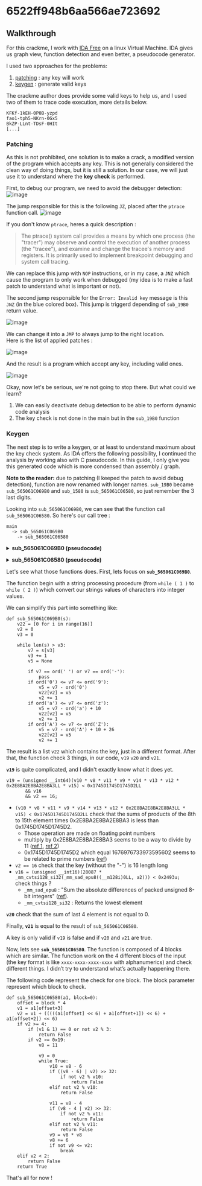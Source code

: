 # 6522ff948b6aa566ae723692


## Walkthrough
For this crackme, I work with [IDA Free](https://hex-rays.com/ida-free/) on a linux Virtual Machine.
IDA gives us graph view, function detection and even better, a pseudocode generator.

I used two approaches for the problems:
1. [patching](#patching) : any key will work
2. [keygen](#keygen) : generate valid keys

The crackme author does provide some valid keys to help us, and I used two of them to trace code execution, more details below.
```
KFKf-1kEH-0P0B-yzpd
fao1-tph5-NKrn-0Gx5
BkZP-LLnt-TDsF-0HIt
[...]
```


### Patching

As this is not prohibited, one solution is to make a crack, a modified version of the program which accepts any key.
This is not generally considered the clean way of doing things, but it is still a solution.
In our case, we will just use it to understand where the **key check** is performed.

First, to debug our program, we need to avoid the debugger detection:  
![image](https://github.com/Cyril-Meyer/RCE/assets/69190238/c2eb1a64-92ed-4085-9523-dc1233e86e21)

The jump responsible for this is the following `JZ`, placed after the `ptrace` function call.
![image](https://github.com/Cyril-Meyer/RCE/assets/69190238/e7b85f27-daaf-459e-b2e0-8f641c269c3b)

If you don't know `ptrace`, heres a quick description :
> The ptrace() system call provides a means by which one process (the "tracer") may observe and control the execution of another process (the "tracee"), and examine and change the tracee's memory and registers.
> It is primarily used to implement breakpoint debugging and system call tracing.

We can replace this jump with `NOP` instructions, or in my case, a `JNZ` which cause the program to only work when debugged (my idea is to make a fast patch to understand what is important or not).

The second jump responsible for the `Error: Invalid key` message is this `JNZ` (in the blue colored box).
This jump is triggerd depending of `sub_19B0` return value.

![image](https://github.com/Cyril-Meyer/RCE/assets/69190238/5d169e9f-a2dc-4767-b6bf-ec2a506f50d4)

We can change it into a `JMP` to always jump to the right location.  
Here is the list of applied patches :

![image](https://github.com/Cyril-Meyer/RCE/assets/69190238/76ebb6d6-0633-4697-a6d3-3d4d86e1b1e7)

And the result is a program which accept any key, including valid ones.

![image](https://github.com/Cyril-Meyer/RCE/assets/69190238/cc3dbbb6-59d6-454f-9c31-78362271fe6d)

Okay, now let's be serious, we're not going to stop there.
But what could we learn?
1. We can easily deactivate debug detection to be able to perform dynamic code analysis
2. The key check is not done in the main but in the `sub_19B0` function


### Keygen

The next step is to write a keygen, or at least to understand maximum about the key check system.
As IDA offers the following possibility, I continued the analysis by working also with C pseudocode.
In this guide, I only give you this generated code which is more condensed than assembly / graph.

**Note to the reader:** due to patching (I keeped the patch to avoid debug detection), function are now renamed with longer names. `sub_19B0` became `sub_565061C069B0` and `sub_1580` is `sub_565061C06580`, so just remember the 3 last digits.

Looking into `sub_565061C069B0`, we can see that the function call `sub_565061C06580`.
So here's our call tree :

```
main
  -> sub_565061C069B0
    -> sub_565061C06580
```

**<details><summary>sub_565061C069B0 (pseudocode)</summary>**

```
char __fastcall sub_565061C069B0(char *s, __m128i a2)
{
  int v2; // r14d
  __int64 v3; // r15
  __int8 v4; // al
  __int8 v5; // cl
  __int64 v6; // rax
  int v7; // eax
  __int64 v8; // r10
  __int64 v9; // rdi
  __int64 v10; // r9
  __int64 v11; // r8
  __int64 v12; // rsi
  __int64 v13; // rax
  __int64 v14; // rdx
  __int64 v15; // rcx
  bool v16; // r11
  _BYTE *v17; // rdx
  char result; // al
  bool v19; // bl
  bool v20; // bp
  char v21; // al
  __m128i v22; // [rsp+20h] [rbp-38h] BYREF
  unsigned __int64 v23; // [rsp+30h] [rbp-28h]

  v23 = __readfsqword(0x28u);
  if ( !s )
  {
    malloc(0x10uLL);
    goto LABEL_23;
  }
  a2 = 0LL;
  v22 = 0LL;
  if ( !*s )
    goto LABEL_17;
  v2 = 0;
  v3 = 0LL;
  while ( 1 )
  {
    v7 = (unsigned __int8)s[v3];
    v5 = v7 - 48;
    if ( (unsigned __int8)(v7 - 48) < 0xAu )
      goto LABEL_6;
    if ( (unsigned __int8)(v7 - 97) > 0x19u )
      break;
    v4 = v7 - 87;
LABEL_5:
    v5 = v4;
LABEL_6:
    v6 = v2++;
    v22.m128i_i8[v6] = v5;
LABEL_7:
    if ( strlen(s) <= ++v3 )
      goto LABEL_15;
  }
  if ( (unsigned __int8)(v7 - 65) <= 0x19u )
  {
    v4 = v7 - 29;
    goto LABEL_5;
  }
  if ( v7 == 32 || v7 == 45 )
    goto LABEL_7;
  v2 = 0;
LABEL_15:
  a2 = _mm_loadl_epi64(&v22);
  v8 = v22.m128i_u8[8];
  v9 = v22.m128i_u8[9];
  v10 = v22.m128i_u8[10];
  v11 = v22.m128i_u8[11];
  v12 = v22.m128i_u8[12];
  v13 = v22.m128i_u8[13];
  v14 = v22.m128i_u8[14];
  v15 = v22.m128i_u8[15];
  while ( 2 )
  {
    v16 = (unsigned __int16)(28087 * _mm_cvtsi128_si32(_mm_sad_epu8((__m128i)0LL, a2))) < 0x2493u;
    if ( a2.m128i_u8[0] + (unsigned __int64)a2.m128i_u8[1] + a2.m128i_u8[2] + a2.m128i_u8[3]
      && a2.m128i_u8[4] + (unsigned __int64)a2.m128i_u8[5] + a2.m128i_u8[6] + a2.m128i_u8[7]
      && v11 + v10 + v8 + v9 )
    {
      v19 = (unsigned __int64)(v10 * v8 * v11 * v9 * v14 * v13 * v12 * 0x2E8BA2E8BA2E8BA3LL * v15) < 0x1745D1745D1745D2LL
         && v16
         && v2 == 16;
      v20 = v15 + v14 + v12 + v13 == 0;
      v21 = sub_565061C06580(&v22);
      if ( v20 || !v19 || !v21 )
        goto LABEL_22;
      result = 1;
      if ( __readfsqword(0x28u) == v23 )
        return result;
LABEL_17:
      v15 = 0LL;
      v14 = 0LL;
      v13 = 0LL;
      v12 = 0LL;
      v11 = 0LL;
      v10 = 0LL;
      v9 = 0LL;
      v8 = 0LL;
      v2 = 0;
      continue;
    }
    break;
  }
  sub_565061C06580(&v22);
LABEL_22:
  v17 = malloc(0x10uLL);
  *(_QWORD *)v17 = "Invalid key";
  v17[8] = 2;
LABEL_23:
  result = 0;
  if ( __readfsqword(0x28u) != v23 )
    goto LABEL_17;
  return result;
}
```
</details>


**<details><summary>sub_565061C06580 (pseudocode)</summary>**

```
bool __fastcall sub_565061C06580(unsigned __int8 *a1)
{
  __int64 v1; // rdx
  unsigned __int64 v2; // rcx
  bool result; // al
  __int64 v4; // rdx
  unsigned __int64 v5; // rcx
  __int64 v6; // rdx
  unsigned __int64 v7; // rcx
  __int64 v8; // rsi
  unsigned __int64 v9; // rax
  unsigned __int64 v10; // r8
  unsigned __int64 v11; // r8
  __int64 v12; // rdx
  unsigned __int64 v13; // rcx
  __int64 v14; // rsi
  unsigned __int64 v15; // rax
  unsigned __int64 v16; // r8
  unsigned __int64 v17; // r8
  __int64 v18; // rsi
  unsigned __int64 v19; // rax
  unsigned __int64 v20; // r8
  unsigned __int64 v21; // r8
  __int64 v22; // rsi
  unsigned __int64 v23; // rax
  unsigned __int64 v24; // rdi
  unsigned __int64 v25; // rdi

  v1 = a1[3];
  v2 = v1 + ((((((unsigned __int64)*a1 << 6) + a1[1]) << 6) + a1[2]) << 6);
  if ( (unsigned int)v1 + (((((*a1 << 6) + a1[1]) << 6) + a1[2]) << 6) >= 4 )
  {
    result = 0;
    if ( (v1 & 1) == 0 || !((unsigned int)v2 % 3) )
      return result;
    if ( v2 >= 0x19 )
    {
      v8 = 11LL;
      do
      {
        v10 = v8 - 6;
        if ( ((v8 - 6) | (unsigned __int64)(int)v2) >> 32 )
        {
          if ( !((int)v2 % v10) )
            return 0;
        }
        else if ( !((unsigned int)v2 % (unsigned int)v10) )
        {
          return 0;
        }
        v11 = v8 - 4;
        if ( ((v8 - 4) | v2) >> 32 )
        {
          if ( !(v2 % v11) )
            return 0;
        }
        else if ( !((unsigned int)v2 % (unsigned int)v11) )
        {
          return 0;
        }
        v9 = v8 * v8;
        v8 += 6LL;
      }
      while ( v9 <= v2 );
    }
  }
  else if ( v2 < 2 )
  {
    return 0;
  }
  v4 = a1[7];
  v5 = v4 + ((((((unsigned __int64)a1[4] << 6) + a1[5]) << 6) + a1[6]) << 6);
  if ( (unsigned int)v4 + (((((a1[4] << 6) + a1[5]) << 6) + a1[6]) << 6) >= 4 )
  {
    result = 0;
    if ( (v4 & 1) == 0 || !((unsigned int)v5 % 3) )
      return result;
    if ( v5 >= 0x19 )
    {
      v14 = 11LL;
      do
      {
        v16 = v14 - 6;
        if ( ((v14 - 6) | (unsigned __int64)(int)v5) >> 32 )
        {
          if ( !((int)v5 % v16) )
            return 0;
        }
        else if ( !((unsigned int)v5 % (unsigned int)v16) )
        {
          return 0;
        }
        v17 = v14 - 4;
        if ( ((v14 - 4) | v5) >> 32 )
        {
          if ( !(v5 % v17) )
            return 0;
        }
        else if ( !((unsigned int)v5 % (unsigned int)v17) )
        {
          return 0;
        }
        v15 = v14 * v14;
        v14 += 6LL;
      }
      while ( v15 <= v5 );
    }
  }
  else if ( v5 < 2 )
  {
    return 0;
  }
  v6 = a1[11];
  v7 = v6 + ((((((unsigned __int64)a1[8] << 6) + a1[9]) << 6) + a1[10]) << 6);
  if ( (unsigned int)v6 + (((((a1[8] << 6) + a1[9]) << 6) + a1[10]) << 6) >= 4 )
  {
    result = 0;
    if ( (v6 & 1) == 0 || !((unsigned int)v7 % 3) )
      return result;
    if ( v7 >= 0x19 )
    {
      v18 = 11LL;
      do
      {
        v20 = v18 - 6;
        if ( ((v18 - 6) | (unsigned __int64)(int)v7) >> 32 )
        {
          if ( !((int)v7 % v20) )
            return 0;
        }
        else if ( !((unsigned int)v7 % (unsigned int)v20) )
        {
          return 0;
        }
        v21 = v18 - 4;
        if ( ((v18 - 4) | v7) >> 32 )
        {
          if ( !(v7 % v21) )
            return 0;
        }
        else if ( !((unsigned int)v7 % (unsigned int)v21) )
        {
          return 0;
        }
        v19 = v18 * v18;
        v18 += 6LL;
      }
      while ( v19 <= v7 );
    }
  }
  else if ( v7 < 2 )
  {
    return 0;
  }
  v12 = a1[15];
  v13 = v12 + ((((((unsigned __int64)a1[12] << 6) + a1[13]) << 6) + a1[14]) << 6);
  if ( (unsigned int)v12 + (((((a1[12] << 6) + a1[13]) << 6) + a1[14]) << 6) < 4 )
    return v13 >= 2;
  result = 0;
  if ( (v12 & 1) != 0 && (unsigned int)v13 % 3 )
  {
    if ( v13 >= 0x19 )
    {
      v22 = 11LL;
      do
      {
        v24 = v22 - 6;
        if ( ((v22 - 6) | (unsigned __int64)(int)v13) >> 32 )
        {
          if ( !((int)v13 % v24) )
            return 0;
        }
        else if ( !((unsigned int)v13 % (unsigned int)v24) )
        {
          return 0;
        }
        v25 = v22 - 4;
        if ( ((v22 - 4) | v13) >> 32 )
        {
          if ( !(v13 % v25) )
            return 0;
        }
        else if ( !((unsigned int)v13 % (unsigned int)v25) )
        {
          return 0;
        }
        v23 = v22 * v22;
        v22 += 6LL;
      }
      while ( v23 <= v13 );
    }
    return 1;
  }
  return result;
}
```
</details>

Let's see what those functions does.
First, lets focus on **`sub_565061C069B0`**.

The function begin with a string processing procedure (from `while ( 1 )` to `while ( 2 )`) which convert our strings values of characters into integer values.

We can simplify this part into something like:
```
def sub_565061C069B0(s):
    v22 = [0 for i in range(16)]
    v2 = 0
    v3 = 0

    while len(s) > v3:
        v7 = s[v3]
        v3 += 1
        v5 = None

        if v7 == ord(' ') or v7 == ord('-'):
            pass
        if ord('0') <= v7 <= ord('9'):
            v5 = v7 - ord('0')
            v22[v2] = v5
            v2 += 1
        if ord('a') <= v7 <= ord('z'):
            v5 = v7 - ord('a') + 10
            v22[v2] = v5
            v2 += 1
        if ord('A') <= v7 <= ord('Z'):
            v5 = v7 - ord('A') + 10 + 26
            v22[v2] = v5
            v2 += 1
```

The result is a list `v22` which contains the key, just in a different format.
After that, the function check 3 things, in our code, `v19` `v20` and `v21`.

**`v19`** is quite complicated, and I didn't exactly know what it does yet.

```
v19 = (unsigned __int64)(v10 * v8 * v11 * v9 * v14 * v13 * v12 * 0x2E8BA2E8BA2E8BA3LL * v15) < 0x1745D1745D1745D2LL
       && v16
       && v2 == 16;
```

* `(v10 * v8 * v11 * v9 * v14 * v13 * v12 * 0x2E8BA2E8BA2E8BA3LL * v15) < 0x1745D1745D1745D2LL` check that the sums of products of the 8th to 15th element times 0x2E8BA2E8BA2E8BA3 is less than 0x1745D1745D1745D2.
  * Those operation are made on floating point numbers
  * multiply by 0x2E8BA2E8BA2E8BA3 seems to be a way to divide by 11 ([ref 1](https://www.reddit.com/r/programming/comments/b31hu/dividing_by_multiplying/), [ref 2](https://lomont.org/posts/2017/divisibility-testing/))
  * 0x1745D1745D1745D2 which equal  1676976733973595602 seems to be related to prime numbers ([ref](https://www.boost.org/doc/libs/develop/boost/intrusive/hashtable.hpp))
* `v2 == 16` check that the key (without the "-") is 16 length long
* `v16 = (unsigned __int16)(28087 * _mm_cvtsi128_si32(_mm_sad_epu8((__m128i)0LL, a2))) < 0x2493u;` check things ?
  * `_mm_sad_epu8` : "Sum the absolute differences of packed unsigned 8-bit integers" ([ref](https://doc.rust-lang.org/beta/core/arch/x86_64/fn._mm_sad_epu8.html)).
  * `_mm_cvtsi128_si32` : Returns the lowest element

**`v20`** check that the sum of last 4 element is not equal to 0.

Finally, **`v21`** is equal to the result of `sub_565061C06580`.

A key is only valid if `v19` is false and if `v20` and `v21` are true.

Now, lets see **`sub_565061C06580`**.
The function is composed of 4 blocks which are similar.
The function work on the 4 different blocs of the input (the key format is like `xxxx-xxxx-xxxx-xxxx` with alphanumerics) and check different things.
I didn’t try to understand what’s actually happening there.

The following code represent the check for one block.
The block parameter represent which block to check.
```
def sub_565061C06580(a1, block=0):
    offset = block * 4
    v1 = a1[offset+3]
    v2 = v1 + (((((a1[offset] << 6) + a1[offset+1]) << 6) + a1[offset+2]) << 6)
    if v2 >= 4:
        if (v1 & 1) == 0 or not v2 % 3:
            return False
        if v2 >= 0x19:
            v8 = 11

            v9 = 0
            while True:
                v10 = v8 - 6
                if ((v8 - 6) | v2) >> 32:
                    if not v2 % v10:
                        return False
                elif not v2 % v10:
                    return False

                v11 = v8 - 4
                if (v8 - 4 | v2) >> 32:
                    if not v2 % v11:
                        return False
                elif not v2 % v11:
                    return False
                v9 = v8 * v8
                v8 += 6
                if not v9 <= v2:
                    break
    elif v2 < 2:
        return False
    return True
```

That's all for now !
